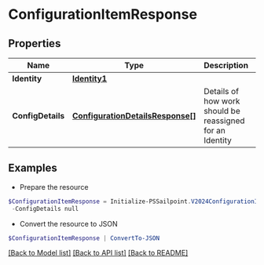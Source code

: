 # ConfigurationItemResponse
## Properties

Name | Type | Description | Notes
------------ | ------------- | ------------- | -------------
**Identity** | [**Identity1**](Identity1.md) |  | [optional] 
**ConfigDetails** | [**ConfigurationDetailsResponse[]**](ConfigurationDetailsResponse.md) | Details of how work should be reassigned for an Identity | [optional] 

## Examples

- Prepare the resource
```powershell
$ConfigurationItemResponse = Initialize-PSSailpoint.V2024ConfigurationItemResponse  -Identity null `
 -ConfigDetails null
```

- Convert the resource to JSON
```powershell
$ConfigurationItemResponse | ConvertTo-JSON
```

[[Back to Model list]](../README.md#documentation-for-models) [[Back to API list]](../README.md#documentation-for-api-endpoints) [[Back to README]](../README.md)

